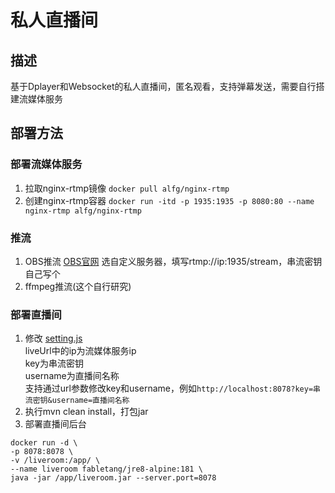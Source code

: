 # 私人直播间

## 描述

基于Dplayer和Websocket的私人直播间，匿名观看，支持弹幕发送，需要自行搭建流媒体服务

## 部署方法

### 部署流媒体服务

1. 拉取nginx-rtmp镜像 `docker pull alfg/nginx-rtmp`
2. 创建nginx-rtmp容器 `docker run -itd -p 1935:1935 -p 8080:80 --name nginx-rtmp alfg/nginx-rtmp`

### 推流

1. OBS推流 [OBS官网](https://obsproject.com/) 选自定义服务器，填写rtmp://ip:1935/stream，串流密钥自己写个
2. ffmpeg推流(这个自行研究)

### 部署直播间

1. 修改 [setting.js](./src/main/resources/static/js/setting.js)<br/>
liveUrl中的ip为流媒体服务ip<br/>
key为串流密钥<br/>
username为直播间名称<br/>
支持通过url参数修改key和username，例如`http://localhost:8078?key=串流密钥&username=直播间名称`<br/>
2. 执行mvn clean install，打包jar
3. 部署直播间后台
```
docker run -d \
-p 8078:8078 \
-v /liveroom:/app/ \
--name liveroom fabletang/jre8-alpine:181 \
java -jar /app/liveroom.jar --server.port=8078
```
